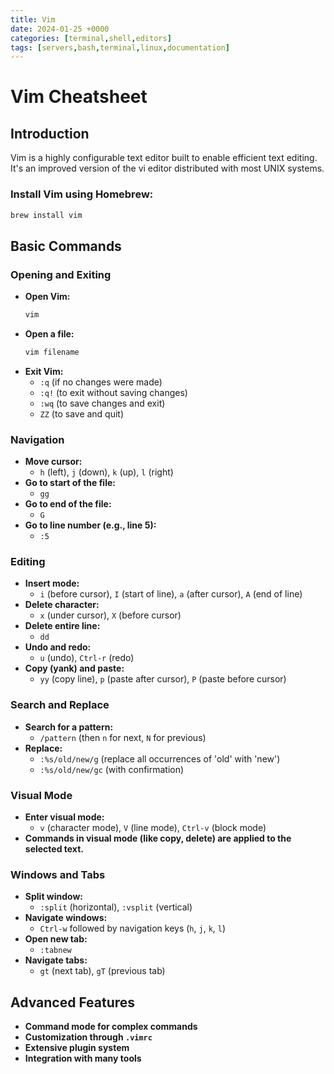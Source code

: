 ```yaml
---
title: Vim
date: 2024-01-25 +0000
categories: [terminal,shell,editors]
tags: [servers,bash,terminal,linux,documentation]
---
```


# Vim Cheatsheet

## Introduction
Vim is a highly configurable text editor built to enable efficient text editing. It's an improved version of the vi editor distributed with most UNIX systems.

### Install Vim using Homebrew:
```bash
brew install vim
```

## Basic Commands

### Opening and Exiting

- **Open Vim:**
  ```bash
  vim
  ```
- **Open a file:**
  ```bash
  vim filename
  ```
- **Exit Vim:**
  - `:q` (if no changes were made)
  - `:q!` (to exit without saving changes)
  - `:wq` (to save changes and exit)
  - `ZZ` (to save and quit)

### Navigation

- **Move cursor:**
  - `h` (left), `j` (down), `k` (up), `l` (right)
- **Go to start of the file:**
  - `gg`
- **Go to end of the file:**
  - `G`
- **Go to line number (e.g., line 5):**
  - `:5`

### Editing

- **Insert mode:**
  - `i` (before cursor), `I` (start of line), `a` (after cursor), `A` (end of line)
- **Delete character:**
  - `x` (under cursor), `X` (before cursor)
- **Delete entire line:**
  - `dd`
- **Undo and redo:**
  - `u` (undo), `Ctrl-r` (redo)
- **Copy (yank) and paste:**
  - `yy` (copy line), `p` (paste after cursor), `P` (paste before cursor)

### Search and Replace

- **Search for a pattern:**
  - `/pattern` (then `n` for next, `N` for previous)
- **Replace:**
  - `:%s/old/new/g` (replace all occurrences of 'old' with 'new')
  - `:%s/old/new/gc` (with confirmation)

### Visual Mode

- **Enter visual mode:**
  - `v` (character mode), `V` (line mode), `Ctrl-v` (block mode)
- **Commands in visual mode (like copy, delete) are applied to the selected text.**

### Windows and Tabs

- **Split window:**
  - `:split` (horizontal), `:vsplit` (vertical)
- **Navigate windows:**
  - `Ctrl-w` followed by navigation keys (`h`, `j`, `k`, `l`)
- **Open new tab:**
  - `:tabnew`
- **Navigate tabs:**
  - `gt` (next tab), `gT` (previous tab)

## Advanced Features

- **Command mode for complex commands**
- **Customization through `.vimrc`**
- **Extensive plugin system**
- **Integration with many tools**
